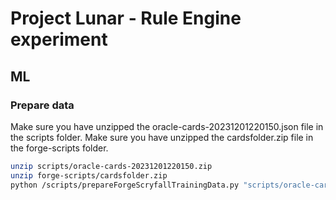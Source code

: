 # Project Lunar - Rule Engine experiment
## ML
### Prepare data
Make sure you have unzipped the oracle-cards-20231201220150.json file in the scripts folder.
Make sure you have unzipped the cardsfolder.zip file in the forge-scripts folder.

```bash
unzip scripts/oracle-cards-20231201220150.zip
unzip forge-scripts/cardsfolder.zip
python /scripts/prepareForgeScryfallTrainingData.py "scripts/oracle-cards-20231201220150.json" "forge-scripts" "compiled-data/compiled_cards_data"
```